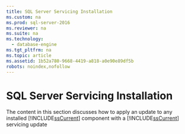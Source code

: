 ```yaml
---
title: SQL Server Servicing Installation
ms.custom: na
ms.prod: sql-server-2016
ms.reviewer: na
ms.suite: na
ms.technology: 
  - database-engine
ms.tgt_pltfrm: na
ms.topic: article
ms.assetid: 1b52a780-9668-4419-a818-a0e90e89df5b
robots: noindex,nofollow
---
```

# SQL Server Servicing Installation
  The content in this section discusses how to apply an update to any installed [!INCLUDE[ssCurrent](../../Token/Other/ssCurrent_md.md)] component with a [!INCLUDE[ssCurrent](../../Token/Other/ssCurrent_md.md)] servicing update  
  
  
